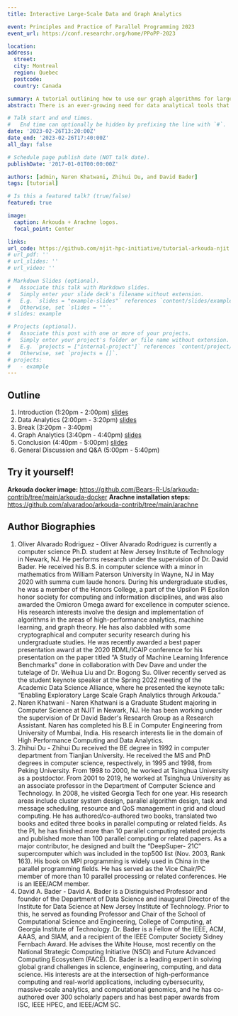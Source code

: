 ```yaml
---
title: Interactive Large-Scale Data and Graph Analytics

event: Principles and Practice of Parallel Programming 2023
event_url: https://conf.researchr.org/home/PPoPP-2023

location:
address:
  street:
  city: Montreal
  region: Quebec
  postcode: 
  country: Canada

summary: A tutorial outlining how to use our graph algorithms for large-scale graph and data analytics.
abstract: There is an ever-growing need for data analytical tools that can handle massive data sets. Arkouda is a Python framework with a Chapel back-end created with the intention to scale NumPy operations at scale for datasets that exceeds tens of terabytes in size. The Python front-end allows for data scientists to utilize the functionality of Arkouda to carry out expensive high-performance computing (HPC) kernels that require the usage of large distributed arrays. Arkouda is not designed with the intention to totally replace libraries like Pandas or NumPy, but rather provide the capability to handle datasets that are massive in size in a highly-scalable environment. The goal is to create an environment that is beneficial for exploratory data and graph analysis (EDA) while staying simple enough for all data scientists to be able to pick up without an issue. Recently, our group at NJIT has created a new graph analysis library based off Arkouda under the name Arachne. The purpose of this tutorial is to provide a comprehensive view of typical pipelines that can be built and integrated with Arkouda. We will first begin by introducing an overview of Arkouda for and then move to Arachne. Examples will be provided with the questions and problems data scientists may want to answer and how Arkouda and Arachne can fit in to solve said problems. We will conclude with questions and further work that our group is planning for Arachne. Both Arkouda and Arachne are open-source and found on GitHub.

# Talk start and end times.
#   End time can optionally be hidden by prefixing the line with `#`.
date: '2023-02-26T13:20:00Z'
date_end: '2023-02-26T17:40:00Z'
all_day: false

# Schedule page publish date (NOT talk date).
publishDate: '2017-01-01T00:00:00Z'

authors: [admin, Naren Khatwani, Zhihui Du, and David Bader]
tags: [tutorial]

# Is this a featured talk? (true/false)
featured: true

image:
  caption: Arkouda + Arachne logos.
  focal_point: Center

links:
url_code: https://github.com/njit-hpc-initiative/tutorial-arkouda-njit
# url_pdf: ''
# url_slides: ''
# url_video: ''

# Markdown Slides (optional).
#   Associate this talk with Markdown slides.
#   Simply enter your slide deck's filename without extension.
#   E.g. `slides = "example-slides"` references `content/slides/example-slides.md`.
#   Otherwise, set `slides = ""`.
# slides: example

# Projects (optional).
#   Associate this post with one or more of your projects.
#   Simply enter your project's folder or file name without extension.
#   E.g. `projects = ["internal-project"]` references `content/project/deep-learning/index.md`.
#   Otherwise, set `projects = []`.
# projects:
#   - example
---
```


<!-- {{% callout note %}}
Click on the **Slides** button above to view the built-in slides feature.
{{% /callout %}}

Slides can be added in a few ways:

- **Create** slides using Wowchemy's [_Slides_](https://wowchemy.com/docs/managing-content/#create-slides) feature and link using `slides` parameter in the front matter of the talk file
- **Upload** an existing slide deck to `static/` and link using `url_slides` parameter in the front matter of the talk file
- **Embed** your slides (e.g. Google Slides) or presentation video on this page using [shortcodes](https://wowchemy.com/docs/writing-markdown-latex/).

Further event details, including [page elements](https://wowchemy.com/docs/writing-markdown-latex/) such as image galleries, can be added to the body of this page. -->

## Outline
1. Introduction (1:20pm - 2:00pm) [slides](https://github.com/njit-hpc-initiative/tutorial-arkouda-njit/blob/main/presentation_slides/introduction.pdf)
2. Data Analytics (2:00pm - 3:20pm) [slides](https://github.com/njit-hpc-initiative/tutorial-arkouda-njit/blob/main/presentation_slides/data_analytics.pdf)
3. Break (3:20pm - 3:40pm)
4. Graph Analytics (3:40pm - 4:40pm) [slides](https://github.com/njit-hpc-initiative/tutorial-arkouda-njit/blob/main/presentation_slides/graph_analytics.pdf)
5. Conclusion (4:40pm - 5:00pm) [slides](https://github.com/njit-hpc-initiative/tutorial-arkouda-njit/blob/main/presentation_slides/conclusion.pdf)
6. General Discussion and Q&A (5:00pm - 5:40pm)

## Try it yourself! 
**Arkouda docker image:** https://github.com/Bears-R-Us/arkouda-contrib/tree/main/arkouda-docker
**Arachne installation steps:** https://github.com/alvaradoo/arkouda-contrib/tree/main/arachne

## Author Biographies
1. Oliver Alvarado Rodriguez - Oliver Alvarado Rodriguez is currently a computer science Ph.D. student at New Jersey Institute of Technology in Newark, NJ. He performs research under the supervision of Dr. David Bader. He received his B.S. in computer science with a minor in mathematics from William Paterson University in Wayne, NJ in May 2020 with summa cum laude honors. During his undergraduate studies, he was a member of the Honors College, a part of the Upsilon Pi Epsilon honor society for computing and information disciplines, and was also awarded the Omicron Omega award for excellence in computer science. His research interests involve the design and implementation of algorithms in the areas of high-performance analytics, machine learning, and graph theory. He has also dabbled with some cryptographical and computer security research during his undergraduate studies. He was recently awarded a best paper presentation award at the 2020 BDML/ICAIP conference for his presentation on the paper titled “A Study of Machine Learning Inference Benchmarks” done in collaboration with Dev Dave and under the tutelage of Dr. Weihua Liu and Dr. Bogong Su. Oliver recently served as the student keynote speaker at the Spring 2022 meeting of the Academic Data Science Alliance, where he presented the keynote talk: “Enabling Exploratory Large Scale Graph Analytics through Arkouda.”
2. Naren Khatwani - Naren Khatwani is a Graduate Student majoring in Computer Science at NJIT in Newark, NJ. He has been working under the supervision of Dr David Bader's Research Group as a Research Assistant. Naren has completed his B.E in Computer Engineering from University of Mumbai, India. His research interests lie in the domain of High Performance Computing and Data Analytics.
3. Zhihui Du - Zhihui Du received the BE degree in 1992 in computer department from Tianjian University. He received the MS and PhD degrees in computer science, respectively, in 1995 and 1998, from Peking University. From 1998 to 2000, he worked at Tsinghua University as a postdoctor. From 2001 to 2019, he worked at Tsinghua University as an associate professor in the Department of Computer Science and Technology. In 2008, he visited Georgia Tech for one year. His research areas include cluster system design, parallel algorithm design, task and message scheduling, resource and QoS management in grid and cloud computing. He has authored/co-authored two books, translated two books and edited three books in parallel computing or related fields. As the PI, he has finished more than 10 parallel computing related projects and published more than 100 parallel computing or related papers. As a major contributor, he designed and built the “DeepSuper- 21C” supercomputer which was included in the top500 list (Nov. 2003, Rank 163). His book on MPI programming is widely used in China in the parallel programming fields. He has served as the Vice Chair/PC member of more than 10 parallel processing or related conferences. He is an IEEE/ACM member.
4. David A. Bader - David A. Bader is a Distinguished Professor and founder of the Department of Data Science and inaugural Director of the Institute for Data Science at New Jersey Institute of Technology. Prior to this, he served as founding Professor and Chair of the School of Computational Science and Engineering, College of Computing, at Georgia Institute of Technology. Dr. Bader is a Fellow of the IEEE, ACM, AAAS, and SIAM, and a recipient of the IEEE Computer Society Sidney Fernbach Award. He advises the White House, most recently on the National Strategic Computing Initiative (NSCI) and Future Advanced Computing Ecosystem (FACE). Dr. Bader is a leading expert in solving global grand challenges in science, engineering, computing, and data science. His interests are at the intersection of high-performance computing and real-world applications, including cybersecurity, massive-scale analytics, and computational genomics, and he has co-authored over 300 scholarly papers and has best paper awards from ISC, IEEE HPEC, and IEEE/ACM SC.

